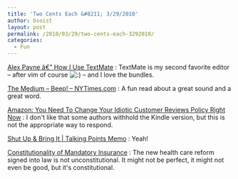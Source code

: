 ```yaml
---
title: 'Two Cents Each &#8211; 3/29/2010'
author: bsoist
layout: post
permalink: /2010/03/29/two-cents-each-3292010/
categories:
  - Fun
---
```

[Alex Payne â€” How I Use TextMate][1]
:   TextMate is my second favorite editor &#8211; after vim of course <img src='http://archive.whsjr.soistmann.com/oped/wp-includes/images/smilies/icon_smile.gif' alt=':)' class='wp-smiley' /> &#8211; and I love the bundles.

[The Medium &#8211; Beep! &#8211; NYTimes.com][2]
:   A fun read about a great sound and a great word.

[Amazon: You Need To Change Your Idiotic Customer Reviews Policy Right Now][3]
:   I don&#039;t like that some authors withhold the Kindle version, but this is not the appropriate way to respond.

[Shut Up & Bring It | Talking Points Memo][4]
:   Yeah!

[Constitutionality of Mandatory Insurance][5]
:   The new health care reform signed into law is not unconstitutional. It might not be perfect, it might not even be good, but it&#039;s constitutional.

 [1]: http://al3x.net/2008/12/03/how-i-use-textmate.html
 [2]: http://www.nytimes.com/2010/03/21/magazine/21FOB-medium-t.html
 [3]: http://techcrunch.com/2010/03/22/im-not-kidding-do-it-now/
 [4]: http://www.talkingpointsmemo.com/archives/2010/03/shut_up_bring_it_on.php?utm_source=feedburner&utm_medium=feed&utm_campaign=Feed%3A+Talking-Points-Memo+%28Talking+Points+Memo%3A+by+Joshua+Micah+Marshall%29&utm_content=Google+Reader
 [5]: http://www.fivethirtyeight.com/2010/03/constitutionality-of-mandatory.html